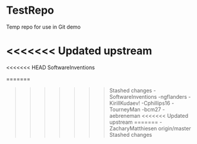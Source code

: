 # TestRepo
Temp repo for use in Git demo

<<<<<<< Updated upstream
=======
<<<<<<< HEAD
SoftwareInventions


=======
>>>>>>> Stashed changes
-SoftwareInventions
-ngflanders
-KirillKudaev!
-Cphillips16
-TourneyMan
-bcm27
-aebreneman
<<<<<<< Updated upstream
=======
-ZacharyMatthiesen
>>>>>>> origin/master
>>>>>>> Stashed changes
